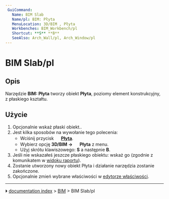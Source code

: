 ```yaml
---
 GuiCommand:
   Name: BIM Slab
   Name/pl: BIM: Płyta
   MenuLocation: 3D/BIM , Płyta
   Workbenches: BIM_Workbench/pl
   Shortcut: **S** **B**
   SeeAlso: Arch_Wall/pl, Arch_Window/pl
---
```


# BIM Slab/pl



## Opis

Narzędzie **BIM: Płyta** tworzy obiekt **Płyta**, poziomy element konstrukcyjny, z płaskiego kształtu.



## Użycie

1.  Opcjonalnie wskaż płaski obiekt..
2.  Jest kilka sposobów na wywołanie tego polecenia:
    -   Wciśnij przycisk **<img src="images/BIM_Slab.svg" width=16px> [Płyta](BIM_Slab/pl.md)**.
    -   Wybierz opcję **3D/BIM → <img src="images/BIM_Slab.svg" width=16px> Płyta** z menu.
    -   Użyj skrótu klawiszowego: **S** a następnie **B**.
3.  Jeśli nie wskazałeś jeszcze płaskiego obiektu: wskaż go (zgodnie z komunikatem w [widoku raportu](Report_view/pl.md)).
4.  Zostanie utworzony nowy obiekt Płyta i działanie narzędzia zostanie zakończone.
5.  Opcjonalnie zmień wybrane właściwości w [edytorze właściwości](Property_editor/pl.md).



---
⏵ [documentation index](../README.md) > [BIM](BIM_Workbench.md) > BIM Slab/pl
